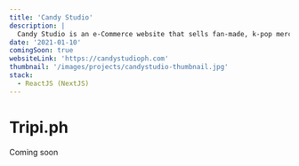 ```yaml
---
title: 'Candy Studio'
description: |
  Candy Studio is an e-Commerce website that sells fan-made, k-pop merchandise.
date: '2021-01-10'
comingSoon: true
websiteLink: 'https://candystudioph.com'
thumbnail: '/images/projects/candystudio-thumbnail.jpg'
stack:
  - ReactJS (NextJS)
---
```


# Tripi.ph

Coming soon
